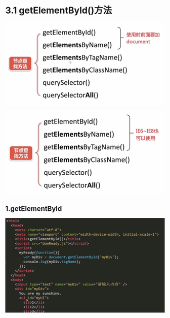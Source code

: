 # 3.1 getElementById()方法





![image-20210706045601011](../../image/image-20210706045601011.png)





![image-20210706045653082](../../image/image-20210706045653082.png)



## 1.getElementById





![image-20210706050133337](../../image/image-20210706050133337.png)





















